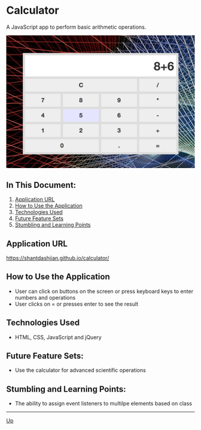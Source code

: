 # Calculator

A JavaScript app to perform basic arithmetic operations.

![alt text](website.png "Calculator")

## In This Document:
1. [Application URL](#application-url)
2. [How to Use the Application](#how-touse-the-application)
3. [Technologies Used](#technologies-used)
5. [Future Feature Sets](#future-feature-sets)
6. [Stumbling and Learning Points](#stumbling-and-learning-points)

## Application URL
https://shantdashjian.github.io/calculator/

## How to Use the Application
* User can click on buttons on the screen or press keyboard keys to enter numbers and operations
* User clicks on = or presses enter to see the result


## Technologies Used
  * HTML, CSS, JavaScript and jQuery

## Future Feature Sets:
  * Use the calculator for advanced scientific operations
  
## Stumbling and Learning Points:
  * The ability to assign event listeners to multilpe elements based on class
  <hr>

[Up](README.md)

